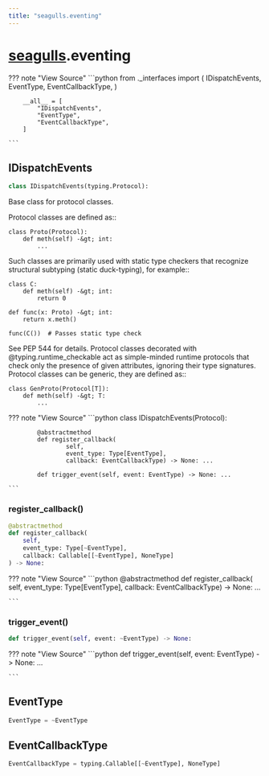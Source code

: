 ```yaml
---
title: "seagulls.eventing"
---
```



# [seagulls](../seagulls).eventing


??? note "View Source"
    ```python
        from ._interfaces import (
            IDispatchEvents,
            EventType,
            EventCallbackType,
        )

        __all__ = [
            "IDispatchEvents",
            "EventType",
            "EventCallbackType",
        ]

    ```

## IDispatchEvents

```python
class IDispatchEvents(typing.Protocol):
```

Base class for protocol classes.

Protocol classes are defined as::

    class Proto(Protocol):
        def meth(self) -&gt; int:
            ...

Such classes are primarily used with static type checkers that recognize
structural subtyping (static duck-typing), for example::

    class C:
        def meth(self) -&gt; int:
            return 0

    def func(x: Proto) -&gt; int:
        return x.meth()

    func(C())  # Passes static type check

See PEP 544 for details. Protocol classes decorated with
@typing.runtime_checkable act as simple-minded runtime protocols that check
only the presence of given attributes, ignoring their type signatures.
Protocol classes can be generic, they are defined as::

    class GenProto(Protocol[T]):
        def meth(self) -&gt; T:
            ...

??? note "View Source"
    ```python
        class IDispatchEvents(Protocol):

            @abstractmethod
            def register_callback(
                    self,
                    event_type: Type[EventType],
                    callback: EventCallbackType) -> None: ...

            def trigger_event(self, event: EventType) -> None: ...

    ```


### register_callback()

```python
@abstractmethod
def register_callback(
    self,
    event_type: Type[~EventType],
    callback: Callable[[~EventType], NoneType]
) -> None:
```


??? note "View Source"
    ```python
            @abstractmethod
            def register_callback(
                    self,
                    event_type: Type[EventType],
                    callback: EventCallbackType) -> None: ...

    ```


### trigger_event()

```python
def trigger_event(self, event: ~EventType) -> None:
```


??? note "View Source"
    ```python
            def trigger_event(self, event: EventType) -> None: ...

    ```


## EventType

```python
EventType = ~EventType
```



## EventCallbackType

```python
EventCallbackType = typing.Callable[[~EventType], NoneType]
```



